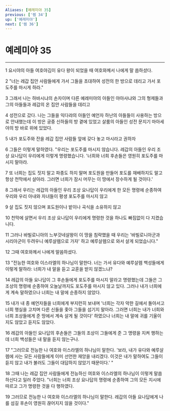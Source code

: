 ```yaml
---
Aliases: [예레미야 35]
previous: ['렘 34']
up: ['예레미야']
next: ['렘 36']
---
```

# 예레미야 35

***


1 요시야의 아들 여호야김이 유다 왕이 되었을 때 여호와께서 나에게 말 씀하셨다. 

2 "너는 레갑 집안 사람들에게 가서 그들을 초대하여 성전의 한 방으로 데리고 가서 포도주를 마시게 하라." 

3 그래서 나는 하바시냐의 손자이며 다른 예레미야의 아들인 야아사냐와 그의 형제들과 그의 아들들과 레갑의 온 집안 사람들을 데리고 

4 성전으로 갔다. 나는 그들을 익다랴의 아들인 예언자 하난의 아들들이 사용하는 방으로 안내했는데 이 방은 궁중 신하들의 방 곁에 있었고 살룸의 아들인 성전 문지기 마아세야의 방 바로 위에 있었다. 

5 내가 포도주와 잔을 레갑 집안 사람들 앞에 갖다 놓고 마시라고 권하자 

6 그들은 이렇게 말하였다. "우리는 포도주를 마시지 않습니다. 레갑의 아들인 우리 조상 요나답이 우리에게 이렇게 명령했습니다. '너희와 너희 후손들은 영원히 포도주를 마시지 말아라. 

7 또 너희는 집도 짓지 말고 파종도 하지 말며 포도원을 만들어 포도를 재배하지도 말고 항상 천막에서 살아라. 그러면 너희가 잠시 머무는 이 땅에서 장수하게 될 것이다.' 

8 그래서 우리는 레갑의 아들인 우리 조상 요나답이 우리에게 한 모든 명령에 순종하여 우리와 우리 아내와 자녀들이 평생 포도주를 마시지 않고 

9 살 집도 짓지 않으며 포도원이나 밭이나 곡식을 소유하지 않고 

10 천막에 살면서 우리 조상 요나답이 우리에게 명령한 것을 하나도 빠짐없이 다 지켰습니다. 

11 그러나 바빌로니아의 느부갓네살왕이 이 땅을 침략했을 때 우리는 '바빌로니아군과 시리아군이 두려우니 예루살렘으로 가자' 하고 예루살렘으로 와서 살게 되었습니다." 

12 그때 여호와께서 나에게 말씀하셨다. 

13 "전능한 여호와 이스라엘의 하나님이 말한다. 너는 가서 유다와 예루살렘 백성들에게 이렇게 말하라: 너희가 내 말을 듣고 교훈을 받지 않겠느냐? 

14 레갑의 아들 요나답이 그 후손들에게 포도주를 마시지 말라고 명령했는데 그들은 그 조상의 명령에 순종하여 오늘날까지도 포도주를 마시지 않고 있다. 그러나 내가 너희에게 계속 말하였으나 너희는 내 말에 순종하지 않았다. 

15 내가 내 종 예언자들을 너희에게 부지런히 보내며 '너희는 각자 악한 길에서 돌아서고 너희 행실을 고치며 다른 신들을 좇아 그들을 섬기지 말아라. 그러면 너희는 내가 너희와 너희 조상들에게 준 땅에서 계속 살게 될 것이다' 하였으나 너희는 내 말에 귀를 기울이지도 않았고 듣지도 않았다. 

16 레갑의 아들인 요나답의 후손들은 그들의 조상이 그들에게 준 그 명령을 지켜 행하는데 너희 백성들은 내 말을 듣지 않는구나. 

17 "그러므로 전능한 나 여호와 이스라엘의 하나님이 말한다. '보라, 내가 유다와 예루살렘에 사는 모든 사람들에게 이미 선언한 재앙을 내리겠다. 이것은 내가 말하여도 그들이 듣지 않고 내가 불러도 그들이 대답하지 않았기 때문이다.' " 

18 그때 나는 레갑 집안 사람들에게 전능하신 여호와 이스라엘의 하나님이 이렇게 말씀하신다고 일러 주었다. "너희는 너희 조상 요나답의 명령에 순종하여 그의 모든 지시에 따르고 그가 명령한 것을 다 행하였다. 

19 그러므로 전능한 나 여호와 이스라엘의 하나님이 말한다. 레갑의 아들 요나답에게 나를 섬길 후손이 영원히 끊어지지 않을 것이다."
